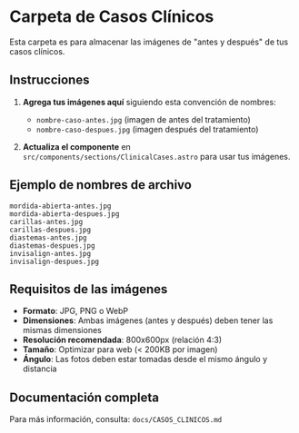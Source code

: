 # Carpeta de Casos Clínicos

Esta carpeta es para almacenar las imágenes de "antes y después" de tus casos clínicos.

## Instrucciones

1. **Agrega tus imágenes aquí** siguiendo esta convención de nombres:
   - `nombre-caso-antes.jpg` (imagen de antes del tratamiento)
   - `nombre-caso-despues.jpg` (imagen después del tratamiento)

2. **Actualiza el componente** en `src/components/sections/ClinicalCases.astro` para usar tus imágenes.

## Ejemplo de nombres de archivo

```
mordida-abierta-antes.jpg
mordida-abierta-despues.jpg
carillas-antes.jpg
carillas-despues.jpg
diastemas-antes.jpg
diastemas-despues.jpg
invisalign-antes.jpg
invisalign-despues.jpg
```

## Requisitos de las imágenes

- **Formato**: JPG, PNG o WebP
- **Dimensiones**: Ambas imágenes (antes y después) deben tener las mismas dimensiones
- **Resolución recomendada**: 800x600px (relación 4:3)
- **Tamaño**: Optimizar para web (< 200KB por imagen)
- **Ángulo**: Las fotos deben estar tomadas desde el mismo ángulo y distancia

## Documentación completa

Para más información, consulta: `docs/CASOS_CLINICOS.md`
